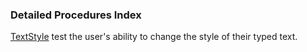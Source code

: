 ### Detailed Procedures Index ###
[TextStyle](https://github.com/softpatel/COP-4331/blob/master/Sprint-3/Tests/Detailed%20Procedures/TextStyle.md) test the user's ability to change the style of their typed text.

